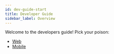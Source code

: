 ```yaml
---
id: dev-guide-start
title: Developer Guide
sidebar_label: Overview
---
```


Welcome to the developers guide! Pick your poison:

* [Web](dev-guide-web.md)
* [Mobile](dev-guide-mobile.md)
